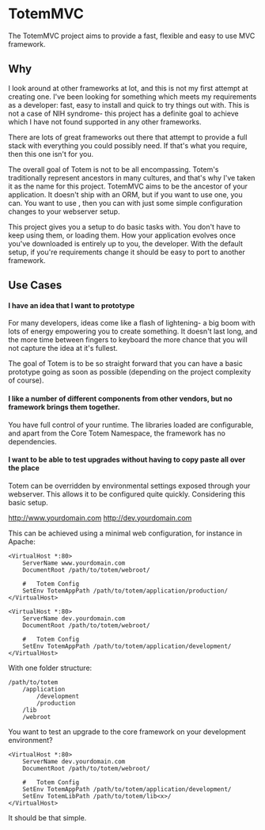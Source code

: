 # TotemMVC

The TotemMVC project aims to provide a fast, flexible and easy to use MVC
framework.

Why
--------

I look around at other frameworks at lot, and this is not my first attempt
at creating one. I've been looking for something which meets my requirements
as a developer: fast, easy to install and quick to try things out with. This
is not a case of NIH syndrome- this project has a definite goal to achieve which
I have not found supported in any other frameworks.

There are lots of great frameworks out there that attempt to provide a full
stack with everything you could possibly need. If that's what you require,
then this one isn't for you.

The overall goal of Totem is not to be all encompassing. Totem's traditionally
represent ancestors in many cultures, and that's why I've taken it as the name
for this project. TotemMVC aims to be the ancestor of your application. It
doesn't ship with an ORM, but if you want to use one, you can.
You want to use <your favourite view system>, then you can with just some simple
configuration changes to your webserver setup.

This project gives you a setup to do basic tasks with. You don't have to keep
using them, or loading them. How your application evolves once you've downloaded
is entirely up to you, the developer. With the default setup, if you're requirements
change it should be easy to port to another framework.
 
Use Cases
---------

#### I have an idea that I want to prototype

For many developers, ideas come like a flash of lightening- a big boom with lots
of energy empowering you to create something. It doesn't last long, and the
more time between fingers to keyboard the more chance that you will not capture
the idea at it's fullest.

The goal of Totem is to be so straight forward that you can have a basic prototype
going as soon as possible (depending on the project complexity of course).

#### I like a number of different components from other vendors, but no framework brings them together.

You have full control of your runtime. The libraries loaded are configurable,
and apart from the Core Totem Namespace, the framework has no dependencies.

#### I want to be able to test upgrades without having to copy paste all over the place

Totem can be overridden by environmental settings exposed through your webserver.
This allows it to be configured quite quickly. Considering this basic setup.

http://www.yourdomain.com
http://dev.yourdomain.com

This can be achieved using a minimal web configuration, for instance in Apache:

    <VirtualHost *:80>
        ServerName www.yourdomain.com
        DocumentRoot /path/to/totem/webroot/

        #   Totem Config
        SetEnv TotemAppPath /path/to/totem/application/production/
    </VirtualHost>

    <VirtualHost *:80>
        ServerName dev.yourdomain.com
        DocumentRoot /path/to/totem/webroot/

        #   Totem Config
        SetEnv TotemAppPath /path/to/totem/application/development/
    </VirtualHost>

With one folder structure:

    /path/to/totem
        /application
            /development
            /production
        /lib
        /webroot

You want to test an upgrade to the core framework on your development environment?

    <VirtualHost *:80>
        ServerName dev.yourdomain.com
        DocumentRoot /path/to/totem/webroot/

        #   Totem Config
        SetEnv TotemAppPath /path/to/totem/application/development/
        SetEnv TotemLibPath /path/to/totem/lib<x>/
    </VirtualHost>

It should be that simple.